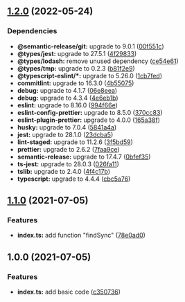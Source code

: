 ## [1.2.0](https://github.com/hasezoey/new-find-package-json/compare/v1.1.0...v1.2.0) (2022-05-24)


### Dependencies

* **@semantic-release/git:** upgrade to 9.0.1 ([00f551c](https://github.com/hasezoey/new-find-package-json/commit/00f551c28c509151d239b5b067911eb7275565d8))
* **@types/jest:** upgrade to 27.5.1 ([4f29833](https://github.com/hasezoey/new-find-package-json/commit/4f298336f2341bf5a53b363681cfd9961ee74ab9))
* **@types/lodash:** remove unused dependency ([ce54e61](https://github.com/hasezoey/new-find-package-json/commit/ce54e6135e6103aaa698a6a2c4295a3dd13eb580))
* **@types/tmp:** upgrade to 0.2.3 ([b81f2e9](https://github.com/hasezoey/new-find-package-json/commit/b81f2e9a86c7aa6c84d1d2db57a53b0ae13c460f))
* **@typescript-eslint/*:** upgrade to 5.26.0 ([1cb7fed](https://github.com/hasezoey/new-find-package-json/commit/1cb7fed8ea1196ca8bbd815052ba8530749ab67b))
* **commitlint:** upgrade to 16.3.0 ([4b55075](https://github.com/hasezoey/new-find-package-json/commit/4b55075035e279fc59a375cb19adb4a689d5f489))
* **debug:** upgrade to 4.1.7 ([06e8eea](https://github.com/hasezoey/new-find-package-json/commit/06e8eea9b1cd259f7e75cf4c95b354d9cf1e855b))
* **debug:** upgrade to 4.3.4 ([4e6eb1b](https://github.com/hasezoey/new-find-package-json/commit/4e6eb1b72dd7bc2945a40dc0985cfb901e92ce39))
* **eslint:** upgrade to 8.16.0 ([994f66e](https://github.com/hasezoey/new-find-package-json/commit/994f66eec68daab5b660217627380060ac39dca1))
* **eslint-config-prettier:** upgrade to 8.5.0 ([370cc83](https://github.com/hasezoey/new-find-package-json/commit/370cc8318f3c37652369084df1337ac600c1b9a6))
* **eslint-plugin-prettier:** upgrade to 4.0.0 ([165a38f](https://github.com/hasezoey/new-find-package-json/commit/165a38fce0fd3c9a5f6893928588ec3cc46ac8d5))
* **husky:** upgrade to 7.0.4 ([5841a4a](https://github.com/hasezoey/new-find-package-json/commit/5841a4a2e54390afa001af6e1ac41ffb52708acf))
* **jest:** upgrade to 28.1.0 ([23dcba5](https://github.com/hasezoey/new-find-package-json/commit/23dcba5748c57670357b405e0ad0f3f7ddd61673))
* **lint-staged:** upgrade to 11.2.6 ([3f5bd59](https://github.com/hasezoey/new-find-package-json/commit/3f5bd599472ba3ad6db56db080b62823492e58b8))
* **prettier:** upgrade to 2.6.2 ([7faa9ce](https://github.com/hasezoey/new-find-package-json/commit/7faa9ce2154e7d561fd72eafbd021848daefc7c6))
* **semantic-release:** upgrade to 17.4.7 ([0bfef35](https://github.com/hasezoey/new-find-package-json/commit/0bfef356ce18698179a8f8a20f421bf1b6ff2a89))
* **ts-jest:** upgrade to 28.0.3 ([026fa11](https://github.com/hasezoey/new-find-package-json/commit/026fa1151abe1b13f8b42d62521cc919fe6d7775))
* **tslib:** upgrade to 2.4.0 ([4f4c17b](https://github.com/hasezoey/new-find-package-json/commit/4f4c17b01faa33490982f48f7793fc2b305d9c8b))
* **typescript:** upgrade to 4.4.4 ([cbc5a76](https://github.com/hasezoey/new-find-package-json/commit/cbc5a7671c0f3b2f510be631cd2e35f1136c9b44))

## [1.1.0](https://github.com/hasezoey/new-find-package-json/compare/v1.0.0...v1.1.0) (2021-07-05)


### Features

* **index.ts:** add function "findSync" ([78e0ad0](https://github.com/hasezoey/new-find-package-json/commit/78e0ad07a16b8e1b972499bb2c4d2abffde3ca49))

## 1.0.0 (2021-07-05)


### Features

* **index.ts:** add basic code ([c350736](https://github.com/hasezoey/new-find-package-json/commit/c3507367ade66cd9f818f92c00eb2f55eaf533d1))
